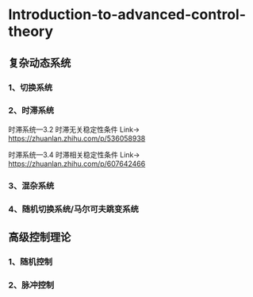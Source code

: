 # Introduction-to-advanced-control-theory

## 复杂动态系统
### 1、切换系统
### 2、时滞系统
时滞系统—3.2 时滞无关稳定性条件 Link-> https://zhuanlan.zhihu.com/p/536058938  

时滞系统—3.4 时滞相关稳定性条件 Link-> https://zhuanlan.zhihu.com/p/607642466

### 3、混杂系统

### 4、随机切换系统/马尔可夫跳变系统


## 高级控制理论

### 1、随机控制

### 2、脉冲控制
